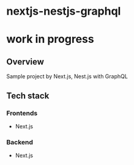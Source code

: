 # nextjs-nestjs-graphql

# work in progress

## Overview
Sample project by Next.js, Nest.js with GraphQL 

## Tech stack
### Frontends
* Next.js

### Backend
* Next.js


